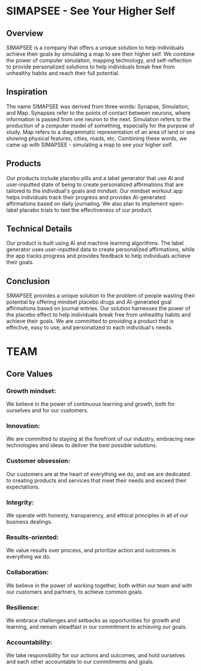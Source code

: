 
# SIMAPSEE - See Your Higher Self
## Overview
SIMAPSEE is a company that offers a unique solution to help individuals achieve their goals by simulating a map to see their higher self. We combine the power of computer simulation, mapping technology, and self-reflection to provide personalized solutions to help individuals break free from unhealthy habits and reach their full potential.

## Inspiration
The name SIMAPSEE was derived from three words: Synapse, Simulation, and Map. Synapses refer to the points of contact between neurons, where information is passed from one neuron to the next. Simulation refers to the production of a computer model of something, especially for the purpose of study. Map refers to a diagrammatic representation of an area of land or sea showing physical features, cities, roads, etc. Combining these words, we came up with SIMAPSEE - simulating a map to see your higher self.

## Products
Our products include placebo pills and a label generator that use AI and user-inputted state of being to create personalized affirmations that are tailored to the individual's goals and mindset. Our mindset workout app helps individuals track their progress and provides AI-generated affirmations based on daily journaling. We also plan to implement open-label placebo trials to test the effectiveness of our product.

## Technical Details
Our product is built using AI and machine learning algorithms. The label generator uses user-inputted data to create personalized affirmations, while the app tracks progress and provides feedback to help individuals achieve their goals.

## Conclusion
SIMAPSEE provides a unique solution to the problem of people wasting their potential by offering mindset placebo drugs and AI-generated goal affirmations based on journal entries. Our solution harnesses the power of the placebo effect to help individuals break free from unhealthy habits and achieve their goals. We are committed to providing a product that is effective, easy to use, and personalized to each individual's needs.

# TEAM

## Core Values

### Growth mindset:	
We believe in the power of continuous learning and growth, both for ourselves and for our customers.
### Innovation: 	
We are committed to staying at the forefront of our industry, embracing new technologies and ideas to deliver the best possible solutions.		
### Customer obsession: 	
Our customers are at the heart of everything we do, and we are dedicated to creating products and services that meet their needs and exceed their expectations.
### Integrity: 	
We operate with honesty, transparency, and ethical principles in all of our business dealings.
### Results-oriented: 	
We value results over process, and prioritize action and outcomes in everything we do.
### Collaboration: 	
We believe in the power of working together, both within our team and with our customers and partners, to achieve common goals.
### Resilience: 	
We embrace challenges and setbacks as opportunities for growth and learning, and remain steadfast in our commitment to achieving our goals.					
### Accountability: 
We take responsibility for our actions and outcomes, and hold ourselves and each other accountable to our commitments and goals.											
